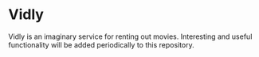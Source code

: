 # Vidly

Vidly is an imaginary service for renting out movies. Interesting and useful functionality will be added periodically to this repository.
